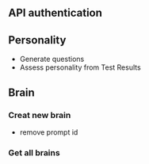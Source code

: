 ## API authentication

## Personality
 - Generate questions
 - Assess personality from Test Results

## Brain

### Creat new brain
 - remove prompt id

### Get all brains


